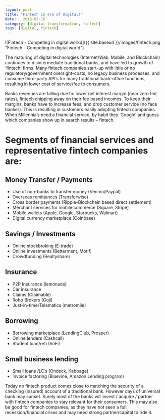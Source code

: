 ```yaml
---
layout: post
title: "Fintech in era of Digital!"
date:   2016-02-16
category: [digital transformation, fintech]
tags: [digital, fintech]
---
```


![Fintech - Competing in digital workd]({{ site.baseurl }}/images/fintech.png "Fintech - Competing in digital world")

The maturing of digital technologies (Internet/Web, Mobile, and Blockchain) continues to disintermediate traditional banks, and have led to growth of ‘fintech’ firms. Many fintech companies start-up with little or no regulatory/government oversight-costs, no legacy business processes, and consume third-party API’s for many traditional back-office functions, resulting in lower cost of service/fee to consumers.

Banks revenues are falling due to: lower net interest margin (near zero fed rates), fintech chipping away on their fee based incomes. To keep their margins, banks have to increase fees, and drop customer service (no face banker). This is resulting in customers easily adopting fintech companies. When Millennia’s need a financial service, by habit they ‘Google’ and guess which companies show up in search results – fintech.

# Segments of financial services and representative fintech companies are:

## Money Transfer / Payments
- Use of non-banks to transfer money (Venmo/Paypal)
- Overseas remittances (Transferwise)
- Cross border payments (Ripple-Blockchain based direct settlement)
- Merchant services for mobile commerce   (Square, Stripe)
- Mobile wallets (Apple, Google, Starbucks, Walmart)
- Digital currency marketplace (Coinbase)

## Savings / Investments
- Online stockbroking (E-trade)
- Online investments (Betterment, Motif)
- Crowdfunding (Realtyshare)

## Insurance
- P2P Insurance (lemonade)
- Car insurance
- Claims (Claimable)
- Robo Brokers (Goji)
- Just-in-time/Telematics (metromile)

## Borrowing
- Borrowing marketplace (LendingClub, Prosper)
- Online lenders (Cashcall)
- Student loan/refi (SoFi)

## Small business lending
- Small loans /LC’s (Ondeck, Kabbage)
- Invoice factoring (Bluevine, Amazon Lending program)
 
Today no fintech product comes close to matching the security of a checking (insured) account of a traditional bank. However days of universal bank may sunset. Surely most of the banks will invest / acquire / partner with fintech companies to stay relevant for their consumers. This may also be good for fintech companies, as they have not seen a full recession/financial crises and may need strong partner/capital to ride it.